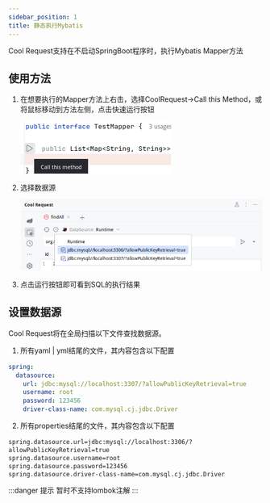 ```yaml
---
sidebar_position: 1
title: 静态执行Mybatis
---
```


Cool Request支持在不启动SpringBoot程序时，执行Mybatis Mapper方法

##  使用方法

1. 在想要执行的Mapper方法上右击，选择CoolRequest->Call this Method，或将鼠标移动到方法左侧，点击快速运行按钮

    ![Alt text](../images/mybatis-call.png)

2. 选择数据源

    ![Alt text](../images/mybatis-select-datasource.png)

3. 点击运行按钮即可看到SQL的执行结果

## 设置数据源

Cool Request将在全局扫描以下文件查找数据源。

1. 所有yaml | yml结尾的文件，其内容包含以下配置
```yml
spring:
  datasource:
    url: jdbc:mysql://localhost:3307/?allowPublicKeyRetrieval=true
    username: root
    password: 123456
    driver-class-name: com.mysql.cj.jdbc.Driver
```
2. 所有properties结尾的文件，其内容包含以下配置

```properties
spring.datasource.url=jdbc:mysql://localhost:3306/?allowPublicKeyRetrieval=true
spring.datasource.username=root
spring.datasource.password=123456
spring.datasource.driver-class-name=com.mysql.cj.jdbc.Driver
```

:::danger 提示
暂时不支持lombok注解
:::